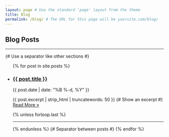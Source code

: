 ```yaml
---
layout: page # Use the standard 'page' layout from the theme
title: Blog
permalink: /blog/ # The URL for this page will be yoursite.com/blog/
---
```


<section id="blog-index">
  <div class="container">
    <div class="row">
      <div class="col-lg-12 text-center">
        <h2>Blog Posts</h2>
        <hr class="star-primary"> {# Use a separator like other sections #}
      </div>
    </div>
    <div class="row">
      <div class="col-lg-8 col-lg-offset-2">
        <ul class="list-unstyled post-list">
          {% for post in site.posts %}
            <li>
              <h3>
                <a href="{{ post.url | prepend: site.baseurl }}">{{ post.title }}</a>
              </h3>
              <p class="post-meta">{{ post.date | date: "%B %-d, %Y" }}</p>
              <p>
                {{ post.excerpt | strip_html | truncatewords: 50 }} {# Show an excerpt #}
                <a href="{{ post.url | prepend: site.baseurl }}">Read More &raquo;</a>
              </p>
            </li>
            {% unless forloop.last %}<hr>{% endunless %} {# Separator between posts #}
          {% endfor %}
        </ul>
        <!-- Optional: Add pagination if you have many posts -->
      </div>
    </div>
  </div>
</section>